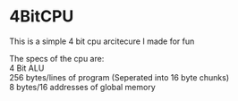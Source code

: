 # 4BitCPU
This is a simple 4 bit cpu arcitecure I made for fun

The specs of the cpu are:<br>
4 Bit ALU<br>
256 bytes/lines of program (Seperated into 16 byte chunks)<br>
8 bytes/16 addresses of global memory<br>
